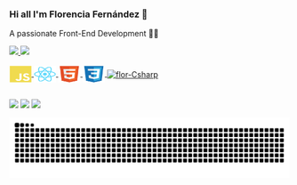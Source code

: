 ### Hi all I'm Florencia Fernández 👋
A passionate Front-End Development 🚀👋
<div  style="display: inline_block">
  <a href="https://github.com/florenciafer">
 <span> <img height="180em" src="https://github-readme-stats.vercel.app/api?username=florenciafer&show_icons=true&theme=tokyonight&include_all_commits=true&count_private=true"/></span>
  <img height="180em" src="https://github-readme-stats.vercel.app/api/top-langs/?username=florenciafer&layout=compact&langs_count=7&theme=tokyonight"/>
</div>
<div style="display: inline_block"><br>
  <img align="center" alt="flor-Js" height="30" width="40" src="https://raw.githubusercontent.com/devicons/devicon/master/icons/javascript/javascript-plain.svg">
  <img align="center" alt="flor-React" height="30" width="40" src="https://raw.githubusercontent.com/devicons/devicon/master/icons/react/react-original.svg">
  <img align="center" alt="flor-HTML" height="30" width="40" src="https://raw.githubusercontent.com/devicons/devicon/master/icons/html5/html5-original.svg">
  <img align="center" alt="flor-CSS" height="30" width="40" src="https://raw.githubusercontent.com/devicons/devicon/master/icons/css3/css3-original.svg">
  <img align="center" alt="flor-Csharp" height="30" width="50" src="https://img.shields.io/badge/Sass-CC6699?style=for-the-badge&logo=sass&logoColor=white">
 

</div>
  
  ##
 
<div> 

 <a href="https://discord.com/channels/@me/828203223848058910" target="_blank"><img src="https://img.shields.io/badge/Discord-7289DA?style=for-the-badge&logo=discord&logoColor=white" target="_blank"></a> 
  <a href="mailto:florenciafernandezasconape@gmail.com"><img src="https://img.shields.io/badge/-Gmail-%23333?style=for-the-badge&logo=gmail&logoColor=red" target="_blank"></a>
  <a href="https://www.linkedin.com/in/florencia-sol-fern%C3%A1ndez-asconape/" target="_blank"><img src="https://img.shields.io/badge/-LinkedIn-%230077B5?style=for-the-badge&logo=linkedin&logoColor=white" target="_blank"></a> 
 
   ![Snake animation](https://github.com/florenciafer/florenciafer/blob/output/github-contribution-grid-snake.svg)
 
</div>
